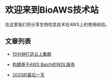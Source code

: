 # 欢迎来到BioAWS技术站

在这里我们将分享生物信息技术在AWS上的使用经验。

## 文章列表

- [10分钟打造云上集群](blogs/2019-12-27-10-mins-to-create-a-cluster-on-aws.md)

- [构建基于AWS Batch的WDL服务](blogs/2020-01-06-wdl-and-cromwell-on-aws-batch-china.md)

- [2020的最后一天](blogs/2020-12-31-final-day-of-2020.md)
